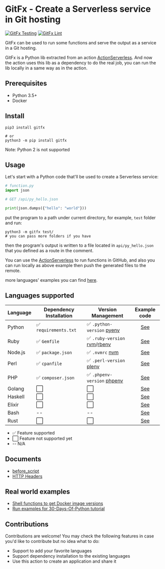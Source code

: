 # GitFx - Create a Serverless service in Git hosting

[![GitFx Testing](https://github.com/gitx-io/GitFx/workflows/Test%20run%20funcs/badge.svg)](https://github.com/gitx-io/GitFx/blob/master/.github/workflows/test_run_funcs.yml)
[![GitFx Lint](https://github.com/gitx-io/GitFx/workflows/Lint/badge.svg)](https://github.com/gitx-io/GitFx/blob/master/.github/workflows/linter.yml)

GitFx can be used to run some functions and serve the output as a service in a Git hosting.

GitFx is a Python lib extracted from an action [ActionServerless](https://github.com/gitx-io/ActionServerless). And now the action uses this lib as a dependency to do the real job, you can run the lib locally in a same way as in the action.

## Prerequisites

* Python 3.5+
* Docker

## Install

```shell
pip3 install gitfx

# or
python3 -m pip install gitfx
```

Note: Python 2 is not supported

## Usage

Let's start with a Python code that'll be used to create a Serverless service:

```python
# function.py
import json

# GET /api/py_hello.json

print(json.dumps({"hello": "world"}))
```

put the program to a path under current directory, for example, `test` folder and run:

```shell
python3 -m gitfx test/
# you can pass more folders if you have
```

then the program's output is written to a file located in `api/py_hello.json` that you defined as a route in the comment.

You can use the [ActionServerless](https://github.com/gitx-io/ActionServerless) to run functions in GitHub, and also you can run locally as above example then push the generated files to the remote.

more languages' examples you can find [here](https://github.com/gitx-io/GitFx/tree/master/test/func_examples).


## Languages supported

| Language      | Dependency Installation | Version Management    | Example code                                                                        |
| ------------- | -------------           | --------------------  | :------------:                                                                      |
| Python        | ✅ `requirements.txt`   | ✅ `.python-version` [pyenv](https://github.com/pyenv/pyenv) | [See](https://github.com/gitx-io/GitFx/blob/master/test/func_examples/function.py)  |
| Ruby          | ✅ `Gemfile`            | ✅ `.ruby-version` [rvm](https://rvm.io/)/[rbenv](https://github.com/rbenv/rbenv) | [See](https://github.com/gitx-io/GitFx/blob/master/test/func_examples/function.rb)  |
| Node.js       | ✅ `package.json`       | ✅ `.nvmrc` [nvm](https://github.com/nvm-sh/nvm) | [See](https://github.com/gitx-io/GitFx/blob/master/test/func_examples/function.js)  |
| Perl          | ✅ `cpanfile`           | ✅ `.perl-version` [plenv](https://github.com/tokuhirom/plenv) | [See](https://github.com/gitx-io/GitFx/blob/master/test/func_examples/function.pl)  |
| PHP           | ✅ `composer.json`      | ✅ `.phpenv-version` [phpenv](https://github.com/phpenv/phpenv) | [See](https://github.com/gitx-io/GitFx/blob/master/test/func_examples/function.php) |
| Golang        | ⬜️                      | ⬜️                   | [See](https://github.com/gitx-io/GitFx/blob/master/test/func_examples/function.go)  |
| Haskell       | ⬜️                      | ⬜️                   | [See](https://github.com/gitx-io/GitFx/blob/master/test/func_examples/function.hs)  |
| Elixir        | ⬜️                      | ⬜️                   | [See](https://github.com/gitx-io/GitFx/blob/master/test/func_examples/function.exs) |
| Bash          | --                      | --                   | [See](https://github.com/gitx-io/GitFx/blob/master/test/func_examples/function.sh)  |
| Rust          | ⬜️                      | ⬜️                   | [See](https://github.com/gitx-io/GitFx/blob/master/test/func_examples/function.rs)  |

* ✅  Feature supported
* ⬜  Feature not supported yet
* --  N/A

## Documents

* [before_script](https://github.com/gitx-io/GitFx/wiki/before_script)
* [HTTP Headers](https://github.com/gitx-io/GitFx/wiki/HTTP-Headers)

## Real world examples

* [Shell functions to get Docker image versions](https://github.com/gitx-io?q=docker-major-versions&type=public&language=shell&sort=name)
* [Run examples for 30-Days-Of-Python tutorial](https://github.com/gitx-io/30-Days-Of-Python)

## Contributions

Contributions are welcome! You may check the following features in case you'd like to contribute but no idea what to do:

* Support to add your favorite languages
* Support dependency installation to the existing languages
* Use this action to create an application and share it

